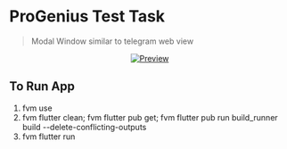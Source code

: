 # ProGenius Test Task
> Modal Window similar to telegram web view

<p align="center">
  <a href="https://github.com/demian-ilnytskyi/pro_genius_test_task/blob/main/assets/read_me/preview.gif">
    <img src="https://raw.githubusercontent.com/demian-ilnytskyi/pro_genius_test_task/main/assets/read_me/app_preview.gif" alt="Preview">
  </a>
</p>

## To Run App

1. fvm use
2. fvm flutter clean; fvm flutter pub get; fvm flutter pub run build_runner build --delete-conflicting-outputs
3. fvm flutter run
